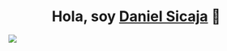 <div align="center">
<h1 align="center">Hola, soy <a href="https://">Daniel Sicaja</a> 👋</h1>
</div>
<img src="https://mega.nz/file/uEVT0QrI#IgoLm5yOEdj9UkOJN1SykNLLdmzRIfvOEQsyMcSkVZQ">
